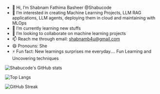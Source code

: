 - 👋 Hi, I’m Shabnam Fathima Basheer @Shabucode
- 👀 I’m interested in creating Machine Learning Projects, LLM RAG applications, LLM agents, deploying them in cloud and maintaining with MLOps
- 🌱 I’m currently learning new stuffs 
- 💞️ I’m looking to collaborate on machine learning projects
- 📫 Reach me through email: shabnamb4u@gmail.com
- 😄 Pronouns: She
- ⚡ Fun fact: New learnings surprises me everyday.... Fun Learning and Uncovering techniques

<!---
Shabucode/Shabucode is a ✨ special ✨ repository because its `README.md` (this file) appears on your GitHub profile.
You can click the Preview link to take a look at your changes.
--->


![Shabucode's GitHub stats](https://github-readme-stats.vercel.app/api?username=Shabucode&show_icons=true)


![Top Langs](https://github-readme-stats.vercel.app/api/top-langs/?username=Shabucode&layout=compact)

![GitHub Streak](https://github-readme-streak-stats.herokuapp.com/?user=Shabucode&theme=dark&date_format=M%20j%5B%2C%20Y%5D)
